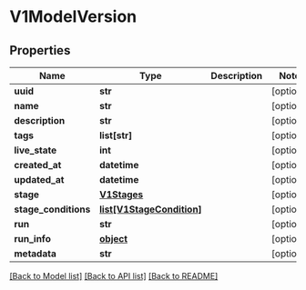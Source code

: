 # V1ModelVersion

## Properties
Name | Type | Description | Notes
------------ | ------------- | ------------- | -------------
**uuid** | **str** |  | [optional] 
**name** | **str** |  | [optional] 
**description** | **str** |  | [optional] 
**tags** | **list[str]** |  | [optional] 
**live_state** | **int** |  | [optional] 
**created_at** | **datetime** |  | [optional] 
**updated_at** | **datetime** |  | [optional] 
**stage** | [**V1Stages**](V1Stages.md) |  | [optional] 
**stage_conditions** | [**list[V1StageCondition]**](V1StageCondition.md) |  | [optional] 
**run** | **str** |  | [optional] 
**run_info** | [**object**](.md) |  | [optional] 
**metadata** | **str** |  | [optional] 

[[Back to Model list]](../README.md#documentation-for-models) [[Back to API list]](../README.md#documentation-for-api-endpoints) [[Back to README]](../README.md)


